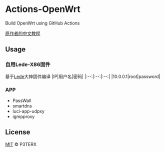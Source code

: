 # Actions-OpenWrt

Build OpenWrt using GitHub Actions

[原作者的中文教程](https://p3terx.com/archives/build-openwrt-with-github-actions.html)

## Usage

### 自用Lede-X86固件
基于[Lede](https://github.com/coolsnowwolf/lede)大神固件编译
|IP|用户名|密码|
|:--:|:--:|:--:|
|10.0.0.1|root|password|

### APP
- PassWall
- smartdns
- luci-app-udpxy
- igmpproxy


## License

[MIT](https://github.com/P3TERX/Actions-OpenWrt/blob/main/LICENSE) © P3TERX
